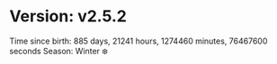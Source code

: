 # Version: v2.5.2
Time since birth: 885 days, 21241 hours, 1274460 minutes, 76467600 seconds
Season: Winter ❄️
